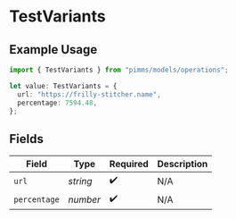 # TestVariants

## Example Usage

```typescript
import { TestVariants } from "pimms/models/operations";

let value: TestVariants = {
  url: "https://frilly-stitcher.name",
  percentage: 7594.48,
};
```

## Fields

| Field              | Type               | Required           | Description        |
| ------------------ | ------------------ | ------------------ | ------------------ |
| `url`              | *string*           | :heavy_check_mark: | N/A                |
| `percentage`       | *number*           | :heavy_check_mark: | N/A                |